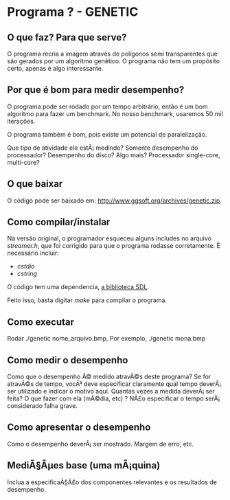 # Programa ? - GENETIC

## O que faz? Para que serve?

O programa recria a imagem através de polígonos semi transparentes que são gerados por um algoritmo genético. O programa não tem um propósito certo, apenas é algo interessante.

## Por que é bom para medir desempenho?

O programa pode ser rodado por um tempo arbitrário, então é um bom algoritmo para fazer um benchmark. No nosso benchmark, usaremos 50 mil iterações.

O programa também é bom, pois existe um potencial de paralelização.

Que tipo de atividade ele estÃ¡ medindo? Somente desempenho do processador? Desempenho do disco? Algo mais? Processador single-core, multi-core?

## O que baixar

O código pode ser baixado em: http://www.ggsoft.org/archives/genetic.zip.


## Como compilar/instalar
Na versão original, o programador esqueceu alguns includes no arquivo _streamer.h_, que foi corrigido para que o programa rodasse corretamente. É necessário incluir:

* _cstdio_
* _cstring_

O código tem uma dependencia, [a biblioteca SDL](https://wiki.libsdl.org/Installation).

Feito isso, basta digitar _make_ para compilar o programa.

## Como executar
Rodar ./genetic nome_arquivo.bmp. Por exemplo, ./genetic mona.bmp

## Como medir o desempenho
Como que o desempenho Ã© medido atravÃ©s deste programa? Se for atravÃ©s de tempo, vocÃª deve especificar claramente qual tempo deverÃ¡ ser utilizado e indicar o motivo aqui. Quantas vezes a medida deverÃ¡ ser feita? O que fazer com ela (mÃ©dia, etc) ? NÃ£o especificar o tempo serÃ¡ considerado falha grave.

## Como apresentar o desempenho
Como o desempenho deverÃ¡ ser mostrado. Margem de erro, etc. 

## MediÃ§Ãµes base (uma mÃ¡quina)
Inclua a especificaÃ§Ã£o dos componentes relevantes e os resultados de desempenho.